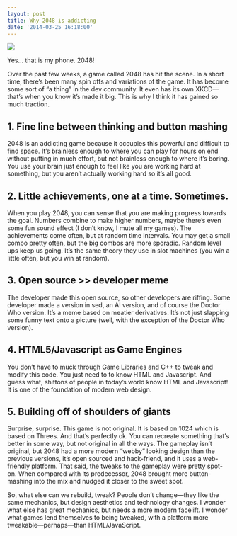 ```yaml
---
layout: post
title: Why 2048 is addicting
date: '2014-03-25 16:18:00'
---
```


![](/content/images/2015/05/2048.png)

Yes… that is my phone. 2048!

Over the past few weeks, a game called 2048 has hit the scene. In a short time, there’s been many spin offs and variations of the game. It has become some sort of “a thing” in the dev community. It even has its own XKCD—that’s when you know it’s made it big. This is why I think it has gained so much traction.

## 1. Fine line between thinking and button mashing

2048 is an addicting game because it occupies this powerful and difficult to find space. It’s brainless enough to where you can play for hours on end without putting in much effort, but not brainless enough to where it’s boring. You use your brain just enough to feel like you are working hard at something, but you aren’t actually working hard so it’s all good.

## 2. Little achievements, one at a time. Sometimes.

When you play 2048, you can sense that you are making progress towards the goal. Numbers combine to make higher numbers, maybe there’s even some fun sound effect (I don’t know, I mute all my games). The achievements come often, but at random time intervals. You may get a small combo pretty often, but the big combos are more sporadic. Random level ups keep us going. It’s the same theory they use in slot machines (you win a little often, but you win at random).

## 3. Open source >> developer meme

The developer made this open source, so other developers are riffing. Some developer made a version in sed, an AI version, and of course the Doctor Who version. It’s a meme based on meatier derivatives. It’s not just slapping some funny text onto a picture (well, with the exception of the Doctor Who version).

## 4. HTML5/Javascript as Game Engines

You don’t have to muck through Game Libraries and C++ to tweak and modify this code. You just need to to know HTML and Javascript. And guess what, shittons of people in today’s world know HTML and Javascript! It is one of the foundation of modern web design.

## 5. Building off of shoulders of giants

Surprise, surprise. This game is not original. It is based on 1024 which is based on Threes. And that’s perfectly ok. You can recreate something that’s better in some way, but not original in all the ways. The gameplay isn’t original, but 2048 had a more modern “webby” looking design than the previous versions, it’s open sourced and hack-friend, and it uses a web-friendly platform. That said, the tweaks to the gameplay were pretty spot-on. When compared with its predecessor, 2048 brought more button-mashing into the mix and nudged it closer to the sweet spot.

So, what else can we rebuild, tweak? People don’t change—they like the same mechanics, but design aesthetics and technology changes. I wonder what else has great mechanics, but needs a more modern facelift. I wonder what games lend themselves to being tweaked, with a platform more tweakable—perhaps—than HTML/JavaScript.